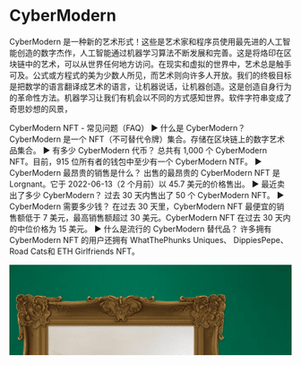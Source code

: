 # CyberModern

CyberModern 是一种新的艺术形式！这些是艺术家和程序员使用最先进的人工智能创造的数字杰作，人工智能通过机器学习算法不断发展和完善。这是将烙印在区块链中的艺术，可以从世界任何地方访问。在现实和虚拟的世界中，艺术总是触手可及。公式或方程式的美为少数人所见，而艺术则向许多人开放。我们的终极目标是把数学的语言翻译成艺术的语言，让机器说话，让机器创造。这是创造自身行为的革命性方法。机器学习让我们有机会以不同的方式感知世界。软件字符串变成了奇思妙想的风景，

CyberModern NFT - 常见问题（FAQ）
▶ 什么是 CyberModern？
CyberModern 是一个 NFT（不可替代令牌）集合。存储在区块链上的数字艺术品集合。
▶ 有多少 CyberModern 代币？
总共有 1,000 个 CyberModern NFT。目前，915 位所有者的钱包中至少有一个 CyberModern NTF。
▶ CyberModern 最昂贵的销售是什么？
出售的最昂贵的 CyberModern NFT 是 Lorgnant。它于 2022-06-13（2 个月前）以 45.7 美元的价格售出。
▶ 最近卖出了多少 CyberModern？
过去 30 天内售出了 50 个 CyberModern NFT。
▶ CyberModern 需要多少钱？
在过去 30 天里，CyberModern NFT 最便宜的销售额低于 7 美元，最高销售额超过 30 美元。CyberModern NFT 在过去 30 天内的中位价格为 15 美元。
▶ 什么是流行的 CyberModern 替代品？
许多拥有 CyberModern NFT 的用户还拥有 WhatThePhunks Uniques、 DippiesPepe、 Road Cats和 ETH Girlfriends NFT。

![nft](微信截图_20220825204548.png)
